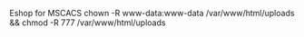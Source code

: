 Eshop for MSCACS
chown -R www-data:www-data /var/www/html/uploads \
&& chmod -R 777 /var/www/html/uploads